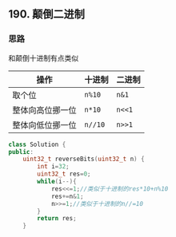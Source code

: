 ## 190. 颠倒二进制

### 思路

和颠倒十进制有点类似

| 操作             | 十进制  | 二进制 |
| ---------------- | ------- | ------ |
| 取个位           | `n%10`  | `n&1`  |
| 整体向高位挪一位 | `n*10`  | `n<<1` |
| 整体向低位挪一位 | `n//10` | `n>>1` |

```cpp
class Solution {
public:
    uint32_t reverseBits(uint32_t n) {
        int i=32;
        uint32_t res=0;
        while(i--){
            res<<=1;//类似于十进制的res*10+n%10
            res+=n&1;
            n>>=1;//类似于十进制的n//=10          
        }
        return res;
    }
```


